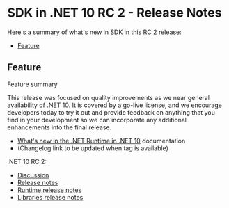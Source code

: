 # SDK in .NET 10 RC 2 - Release Notes

Here's a summary of what's new in SDK in this RC 2 release:

- [Feature](#feature)

## Feature

Feature summary

This release was focused on quality improvements as we near general availability of .NET 10. It is covered by a go-live license, and we encourage developers today to try it out and provide feedback on anything that you find in your development so we can incorporate any additional enhancements into the final release.

- [What's new in the .NET Runtime in .NET 10](https://learn.microsoft.com/dotnet/core/whats-new/dotnet-10/overview) documentation
- (Changelog link to be updated when tag is available)

.NET 10 RC 2:

- [Discussion](https://aka.ms/dotnet/10/rc2)
- [Release notes](README.md)
- [Runtime release notes](runtime.md)
- [Libraries release notes](libraries.md)
